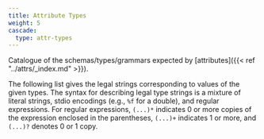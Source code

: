 ```yaml
---
title: Attribute Types
weight: 5
cascade:
  type: attr-types
---
```

Catalogue of the schemas/types/grammars expected by [attributes]({{< ref "../attrs/_index.md" >}}).

The following list gives the legal strings corresponding to values of
the given types.
The syntax for describing legal type strings is a mixture of literal strings,
stdio encodings (e.g., `%f` for a double), and regular expressions.
For regular expressions, `(...)*` indicates 0 or more copies of the expression
enclosed in the parentheses,  `(...)+` indicates 1 or more, and
`(...)?` denotes 0 or 1 copy.
